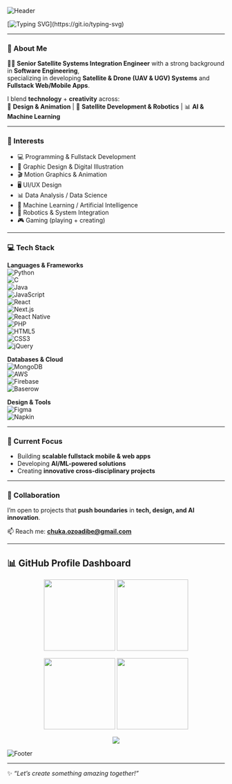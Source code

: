 <!-- Animated Wave Banner -->
![Header](https://capsule-render.vercel.app/api?type=waving&height=220&text=Chuka%20Ozoadibe&fontAlign=50&fontAlignY=40&fontSize=48&color=0:36BCF7,100:8A2BE2&animation=fadeIn&fontColor=ffffff&desc=Systems%20Engineer%20•%20Fullstack%20Developer%20•%20Creative%20Technologist&descAlign=50&descAlignY=60)

<!-- Typing SVG -->
[![Typing SVG](https://readme-typing-svg.demolab.com?size=26&duration=6000&color=36BCF7&center=true&vCenter=true&width=800&lines=Hi+there+👋,+I'm+Chuka!;Here+is+where+I+turn+Concepts+into+Code+_>|;🛰️+Where+Satellite+Tech+Meets+Software;🤖+AI+Enthusiast+%7C+Builder+of+Tomorrow,+Today!)](https://git.io/typing-svg)


---

### 🚀 About Me  
👨‍💻 **Senior Satellite Systems Integration Engineer** with a strong background in **Software Engineering**,  
specializing in developing **Satellite & Drone (UAV & UGV) Systems** and **Fullstack Web/Mobile Apps**.  

I blend **technology** + **creativity** across:  
🎨 **Design & Animation** | 🤖 **Satellite Development & Robotics** | 📊 **AI & Machine Learning**  

---

### 👀 Interests  
- 💻 Programming & Fullstack Development  
- 🎨 Graphic Design & Digital Illustration  
- 🎬 Motion Graphics & Animation  
- 🖥️ UI/UX Design  
- 📊 Data Analysis / Data Science  
- 🤖 Machine Learning / Artificial Intelligence 
- 🔧 Robotics & System Integration  
- 🎮 Gaming (playing + creating)  

---

### 💻 Tech Stack  

**Languages & Frameworks**  
![Python](https://img.shields.io/badge/Python-3776AB?style=for-the-badge&logo=python&logoColor=white)  
![C](https://img.shields.io/badge/C-00599C?style=for-the-badge&logo=c&logoColor=white)  
![Java](https://img.shields.io/badge/Java-ED8B00?style=for-the-badge&logo=openjdk&logoColor=white)  
![JavaScript](https://img.shields.io/badge/JavaScript-F7DF1E?style=for-the-badge&logo=javascript&logoColor=black)  
![React](https://img.shields.io/badge/React-20232A?style=for-the-badge&logo=react&logoColor=61DAFB)  
![Next.js](https://img.shields.io/badge/Next.js-000000?style=for-the-badge&logo=nextdotjs&logoColor=white)  
![React Native](https://img.shields.io/badge/React_Native-20232A?style=for-the-badge&logo=react&logoColor=61DAFB)  
![PHP](https://img.shields.io/badge/PHP-777BB4?style=for-the-badge&logo=php&logoColor=white)  
![HTML5](https://img.shields.io/badge/HTML5-E34F26?style=for-the-badge&logo=html5&logoColor=white)  
![CSS3](https://img.shields.io/badge/CSS3-1572B6?style=for-the-badge&logo=css3&logoColor=white)  
![jQuery](https://img.shields.io/badge/jQuery-0769AD?style=for-the-badge&logo=jquery&logoColor=white)  

**Databases & Cloud**  
![MongoDB](https://img.shields.io/badge/MongoDB-4EA94B?style=for-the-badge&logo=mongodb&logoColor=white)  
![AWS](https://img.shields.io/badge/AWS-FF9900?style=for-the-badge&logo=amazonaws&logoColor=white)  
![Firebase](https://img.shields.io/badge/Firebase-FFCA28?style=for-the-badge&logo=firebase&logoColor=black)  
![Baserow](https://img.shields.io/badge/Baserow-0E75B6?style=for-the-badge&logo=airtable&logoColor=white)  

**Design & Tools**  
![Figma](https://img.shields.io/badge/Figma-F24E1E?style=for-the-badge&logo=figma&logoColor=white)  
![Napkin](https://img.shields.io/badge/Napkin-3C3C3D?style=for-the-badge&logoColor=white)  

---

### 🌱 Current Focus  
- Building **scalable fullstack mobile & web apps**  
- Developing **AI/ML-powered solutions**  
- Creating **innovative cross-disciplinary projects**  

---

### 🤝 Collaboration  
I’m open to projects that **push boundaries** in **tech, design, and AI innovation**.  

📫 Reach me: **[chuka.ozoadibe@gmail.com](mailto:chuka.ozoadibe@gmail.com)**  

---

## 📊 GitHub Profile Dashboard  

<p align="center">
  <img src="https://github-readme-stats.vercel.app/api?username=ChukaCSTD&show_icons=true&theme=radical" height="165" />
  <img src="https://github-readme-streak-stats.herokuapp.com/?user=ChukaCSTD&theme=radical" height="165" />
</p>

<p align="center">
  <img src="https://github-readme-stats.vercel.app/api/top-langs/?username=ChukaCSTD&layout=compact&theme=radical" height="165" />
  <img src="https://github-profile-trophy.vercel.app/?username=ChukaCSTD&theme=radical&margin-w=15&margin-h=15&no-bg=true&no-frame=true" height="165" />
</p>

<p align="center">
  <img src="https://komarev.com/ghpvc/?username=ChukaCSTD&color=36BCF7&style=for-the-badge&label=PROFILE+VIEWS" />
</p>

<!-- Footer Wave Divider (optional) -->
![Footer](https://capsule-render.vercel.app/api?type=waving&section=footer&height=160&color=0:8A2BE2,100:36BCF7)

---

✨ *“Let’s create something amazing together!”*
